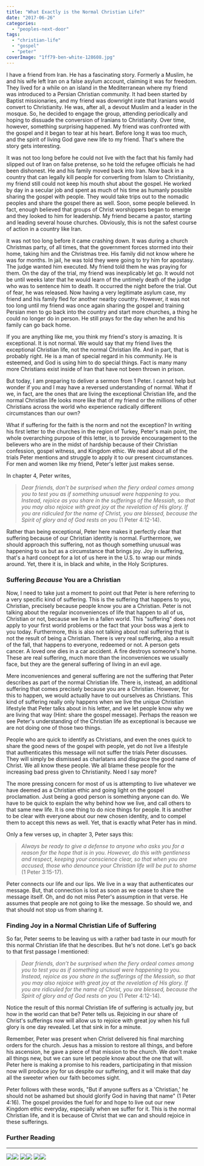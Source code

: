 ```yaml
---
title: "What Exactly is the Normal Christian Life?"
date: "2017-06-26"
categories: 
  - "peoples-next-door"
tags: 
  - "christian-life"
  - "gospel"
  - "peter"
coverImage: "1ff79-ben-white-128608.jpg"
---
```


I have a friend from Iran. He has a fascinating story. Formerly a Muslim, he and his wife left Iran on a false asylum account, claiming it was for freedom. They lived for a while on an island in the Mediterranean where my friend was introduced to a Persian Christian community. It had been started by Baptist missionaries, and my friend was downright irate that Iranians would convert to Christianity. He was, after all, a devout Muslim and a leader in the mosque. So, he decided to engage the group, attending periodically and hoping to dissuade the conversion of Iranians to Christianity. Over time, however, something surprising happened. My friend was confronted with the gospel and it began to tear at his heart. Before long it was too much, and the spirit of living God gave new life to my friend. That's where the story gets interesting.

It was not too long before he could not live with the fact that his family had slipped out of Iran on false pretense, so he told the refugee officials he had been dishonest. He and his family moved back into Iran. Now back in a country that can legally kill people for converting from Islam to Christianity, my friend still could not keep his mouth shut about the gospel. He worked by day in a secular job and spent as much of his time as humanly possible sharing the gospel with people. They would take trips out to the nomadic peoples and share the gospel there as well. Soon, some people believed. In fact, enough believed that groups of Christ worshippers began to emerge and they looked to him for leadership. My friend became a pastor, starting and leading several house churches. Obviously, this is not the safest course of action in a country like Iran.

It was not too long before it came crashing down. It was during a church Christmas party, of all times, that the government forces stormed into their home, taking him and the Christmas tree. His family did not know where he was for months. In jail, he was told they were going to try him for apostasy. The judge wanted him executed. My friend told them he was praying for them. On the day of the trial, my friend was inexplicably let go. It would not be until weeks later that he would learn of the untimely death of the judge who was to sentence him to death. It occurred the night before the trial. Out of fear, he was released. Now having a very legitimate asylum case, my friend and his family fled for another nearby country. However, it was not too long until my friend was once again sharing the gospel and training Persian men to go back into the country and start more churches, a thing he could no longer do in person. He still prays for the day when he and his family can go back home.

If you are anything like me, you think my friend's story is amazing. It is exceptional. It is not normal. We would say that my friend lives the exceptional Christian life, not the normal Christian life. And in part, that is probably right. He is a man of special regard in his community. He is esteemed, and God is using him to do special things. Fact is many many more Christians exist inside of Iran that have not been thrown in prison.

But today, I am preparing to deliver a sermon from 1 Peter. I cannot help but wonder if you and I may have a reversed understanding of normal. What if we, in fact, are the ones that are living the exceptional Christian life, and the normal Christian life looks more like that of my friend or the millions of other Christians across the world who experience radically different circumstances than our own?

What if suffering for the faith is the norm and not the exception? In writing his first letter to the churches in the region of Turkey, Peter's main point, the whole overarching purpose of this letter, is to provide encouragement to the believers who are in the midst of hardship because of their Christian confession, gospel witness, and Kingdom ethic. We read about all of the trials Peter mentions and struggle to apply it to our present circumstances. For men and women like my friend, Peter's letter just makes sense.

In chapter 4, Peter writes,

> _Dear friends, don’t be surprised when the fiery ordeal comes among you to test you as if something unusual were happening to you. Instead, rejoice as you share in the sufferings of the Messiah, so that you may also rejoice with great joy at the revelation of His glory. If you are ridiculed for the name of Christ, you are blessed, because the Spirit of glory and of God rests on you_ (1 Peter 4:12-14).

Rather than being exceptional, Peter here makes it perfectly clear that suffering because of our Christian identity is normal. Furthermore, we should approach this suffering, not as though something unusual was happening to us but as a circumstance that brings joy. Joy in suffering, that's a hard concept for a lot of us here in the U.S. to wrap our minds around. Yet, there it is, in black and white, in the Holy Scriptures.

### Suffering _Because_ You are a Christian

Now, I need to take just a moment to point out that Peter is here referring to a very specific kind of suffering. This is the suffering that happens to you, Christian, precisely because people know you are a Christian. Peter is not talking about the regular inconveniences of life that happen to all of us, Christian or not, because we live in a fallen world. This "suffering" does not apply to your first world problems or the fact that your boss was a jerk to you today. Furthermore, this is also not talking about real suffering that is not the result of being a Christian. There is very real suffering, also a result of the fall, that happens to everyone, redeemed or not. A person gets cancer. A loved one dies in a car accident. A fire destroys someone's home. These are real suffering, much more than the inconveniences we usually face, but they are the general suffering of living in an evil age.

Mere inconveniences and general suffering are not the suffering that Peter describes as part of the normal Christian life. There is, instead, an additional suffering that comes precisely because you are a Christian. However, for this to happen, we would actually have to out ourselves as Christians. This kind of suffering really only happens when we live the unique Christian lifestyle that Peter talks about in his letter, and we let people know why we are living that way (Hint: share the gospel message). Perhaps the reason we see Peter's understanding of the Christian life as exceptional is because we are not doing one of those two things.

People who are quick to identify as Christians, and even the ones quick to share the good news of the gospel with people, yet do not live a lifestyle that authenticates this message will not suffer the trials Peter discusses. They will simply be dismissed as charlatans and disgrace the good name of Christ. We all know these people. We all blame these people for the increasing bad press given to Christianity. Need I say more?

The more pressing concern for most of us is attempting to live whatever we have deemed as a Christian ethic and going light on the gospel proclamation. Just being a good person is something anyone can do. We have to be quick to explain the why behind how we live, and call others to that same new life. It is one thing to do nice things for people. It is another to be clear with everyone about our new chosen identity, and to compel them to accept this news as well. Yet, that is exactly what Peter has in mind.

Only a few verses up, in chapter 3, Peter says this:

> _Always be ready to give a defense to anyone who asks you for a reason for the hope that is in you. However, do this with gentleness and respect, keeping your conscience clear, so that when you are accused, those who denounce your Christian life will be put to shame_ (1 Peter 3:15-17).

Peter connects our life and our lips. We live in a way that authenticates our message. But, that connection is lost as soon as we cease to share the message itself. Oh, and do not miss Peter's assumption in that verse. He assumes that people are not going to like the message. So should we, and that should not stop us from sharing it.

### Finding Joy in a Normal Christian Life of Suffering

So far, Peter seems to be leaving us with a rather bad taste in our mouth for this normal Christian life that he describes. But he's not done. Let's go back to that first passage I mentioned:

> _Dear friends, don’t be surprised when the fiery ordeal comes among you to test you as if something unusual were happening to you. Instead, rejoice as you share in the sufferings of the Messiah, so that you may also rejoice with great joy at the revelation of His glory. If you are ridiculed for the name of Christ, you are blessed, because the Spirit of glory and of God rests on you_ (1 Peter 4:12-14)_._

Notice the result of this normal Christian life of suffering is actually joy, but how in the world can that be? Peter tells us. Rejoicing in our share of Christ's sufferings now will allow us to rejoice with great joy when his full glory is one day revealed. Let that sink in for a minute.

Remember, Peter was present when Christ delivered his final marching orders for the church. Jesus has a mission to restore all things, and before his ascension, he gave a piece of that mission to the church. We don't make all things new, but we can sure let people know about the one that will. Peter here is making a promise to his readers, participating in that mission now will produce joy for us despite our suffering, and it will make that day all the sweeter when our faith becomes sight.

Peter follows with these words, "But if anyone suffers as a 'Christian,' he should not be ashamed but should glorify God in having that name" (1 Peter 4:16). The gospel provides the fuel for and hope to live out our new Kingdom ethic everyday, especially when we suffer for it. This is the normal Christian life, and it is because of Christ that we can and should rejoice in these sufferings.

### Further Reading

* * *

[![](//ws-na.amazon-adsystem.com/widgets/q?_encoding=UTF8&ASIN=1433673088&Format=_SL250_&ID=AsinImage&MarketPlace=US&ServiceVersion=20070822&WS=1&tag=keelancook-20&language=en_US)](https://www.amazon.com/Insanity-God-Story-Faith-Resurrected/dp/1433673088/ref=as_li_ss_il?dchild=1&keywords=the+insanity+of+god&qid=1591127533&sr=8-1&linkCode=li3&tag=keelancook-20&linkId=a5c68ebc67c2f56e70e01dc414e7d162&language=en_US)![](https://ir-na.amazon-adsystem.com/e/ir?t=keelancook-20&language=en_US&l=li3&o=1&a=1433673088) [![](//ws-na.amazon-adsystem.com/widgets/q?_encoding=UTF8&ASIN=0684815001&Format=_SL250_&ID=AsinImage&MarketPlace=US&ServiceVersion=20070822&WS=1&tag=keelancook-20&language=en_US)](https://www.amazon.com/Cost-Discipleship-Dietrich-Bonhoeffer/dp/0684815001/ref=as_li_ss_il?crid=1YE17ZHOXT2XL&dchild=1&keywords=the+cost+of+discipleship+by+dietrich+bonhoeffer&qid=1591127561&sprefix=the+cost+of+disc,aps,181&sr=8-1&linkCode=li3&tag=keelancook-20&linkId=486a6b3495cb4fb4503fa577c0fef616&language=en_US)![](https://ir-na.amazon-adsystem.com/e/ir?t=keelancook-20&language=en_US&l=li3&o=1&a=0684815001) [![](//ws-na.amazon-adsystem.com/widgets/q?_encoding=UTF8&ASIN=1535914157&Format=_SL250_&ID=AsinImage&MarketPlace=US&ServiceVersion=20070822&WS=1&tag=keelancook-20&language=en_US)](https://www.amazon.com/Suffering-Never-Nothing-Elisabeth-Elliot/dp/1535914157/ref=as_li_ss_il?crid=14N51541Y1YT2&dchild=1&keywords=suffering+is+never+for+nothing+elliot&qid=1591127505&sprefix=suffering+is+never,aps,181&sr=8-1&linkCode=li3&tag=keelancook-20&linkId=302499afb1cf72e76a9017b5ba7f2a2a&language=en_US)![](https://ir-na.amazon-adsystem.com/e/ir?t=keelancook-20&language=en_US&l=li3&o=1&a=1535914157)
